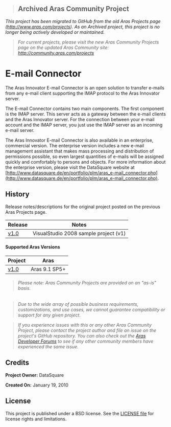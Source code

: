 >## Archived Aras Community Project
*This project has been migrated to GitHub from the old Aras Projects page (http://www.aras.com/projects). As an Archived project, this project is no longer being actively developed or maintained.*

>*For current projects, please visit the new Aras Community Projects page on the updated Aras Community site: http://community.aras.com/projects*

# E-mail Connector

The Aras Innovator E-mail Connector is an open solution to transfer e-mails from any e-mail client supporting the IMAP protocol to the Aras Innovator server.

The E-mail Connector contains two main components. The first component is the IMAP server. This server acts as a gateway between the e-mail clients and the Aras Innovator server. For the connection between your e-mail account and the IMAP server, you just use the IMAP server as an incoming e-mail server.

The Aras Innovator E-mail Connector is also available in an enterprise, commercial version. The enterprise version includes a new e-mail management assistant that makes mass processing and distribution of permissions possible, so even largest quantities of e-mails will be assigned quickly and comfortably to persons and objects. For more information about the enterprise version, please visit the DataSquare website at [http://www.datasquare.de/en/portfolio/plm/aras_e-mail_connector.php](http://www.datasquare.de/en/portfolio/plm/aras_e-mail_connector.php).

## History

Release notes/descriptions for the original project posted on the previous Aras Projects page.

Release | Notes
--------|--------
[v1.0](https://github.com/ArasLabs/imap-email-connector/releases/tag/v1.0) | VisualStudio 2008 sample project (v1)

#### Supported Aras Versions

Project | Aras
--------|------
[v1.0](https://github.com/ArasLabs/imap-email-connector/releases/tag/v1.0) | Aras 9.1 SP5+

> ###### *Please note: Aras Community Projects are provided on an "as-is" basis.*

>*Due to the wide array of possible business requirements, customizations, and use cases, we cannot guarantee compatibility or support for any given project.*

>*If you experience issues with this or any other Aras Community Project, please contact the project author and file an issue on the project's GitHub repository. You can also check out the [Aras Developer Forums](http://community.aras.com/forums/) to see if any other community members have experienced the same issue.*

## Credits

**Project Owner:** DataSquare

**Created On:** January 19, 2010

## License

This project is published under a BSD license. See the [LICENSE file](./LICENSE.md) for license rights and limitations.
